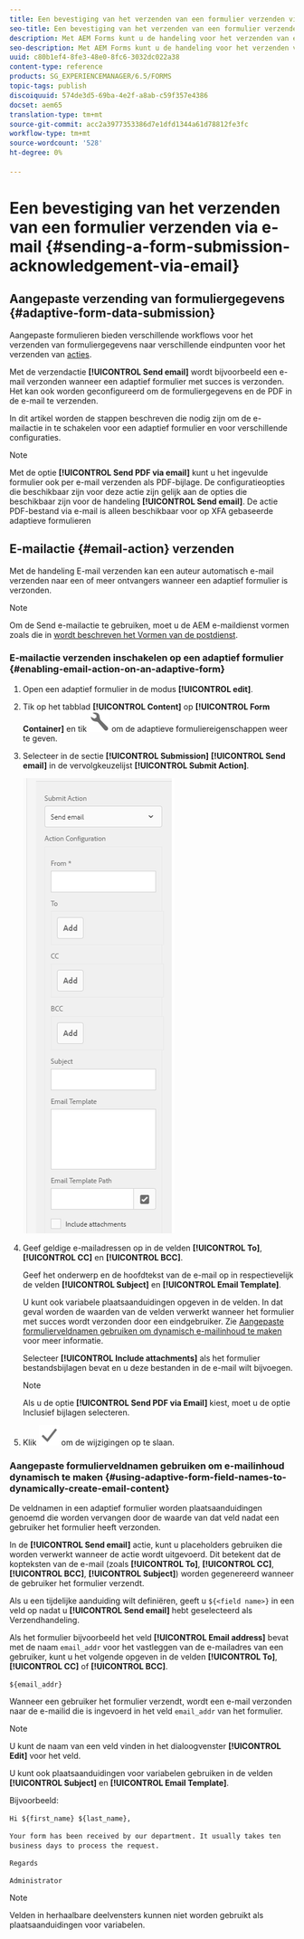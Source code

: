 ```yaml
---
title: Een bevestiging van het verzenden van een formulier verzenden via e-mail
seo-title: Een bevestiging van het verzenden van een formulier verzenden via e-mail
description: Met AEM Forms kunt u de handeling voor het verzenden van e-mail configureren. Hiermee wordt een bevestiging verzonden naar een gebruiker bij het verzenden van het formulier.
seo-description: Met AEM Forms kunt u de handeling voor het verzenden van e-mail configureren. Hiermee wordt een bevestiging verzonden naar een gebruiker bij het verzenden van het formulier.
uuid: c80b1ef4-8fe3-48e0-8fc6-3032dc022a38
content-type: reference
products: SG_EXPERIENCEMANAGER/6.5/FORMS
topic-tags: publish
discoiquuid: 574de3d5-69ba-4e2f-a8ab-c59f357e4386
docset: aem65
translation-type: tm+mt
source-git-commit: acc2a3977353386d7e1dfd1344a61d78812fe3fc
workflow-type: tm+mt
source-wordcount: '528'
ht-degree: 0%

---
```



# Een bevestiging van het verzenden van een formulier verzenden via e-mail {#sending-a-form-submission-acknowledgement-via-email}

## Aangepaste verzending van formuliergegevens {#adaptive-form-data-submission}

Aangepaste formulieren bieden verschillende workflows voor het verzenden van formuliergegevens naar verschillende eindpunten voor het verzenden van [acties](../../forms/using/configuring-submit-actions.md).

Met de verzendactie **[!UICONTROL Send email]** wordt bijvoorbeeld een e-mail verzonden wanneer een adaptief formulier met succes is verzonden. Het kan ook worden geconfigureerd om de formuliergegevens en de PDF in de e-mail te verzenden.

In dit artikel worden de stappen beschreven die nodig zijn om de e-mailactie in te schakelen voor een adaptief formulier en voor verschillende configuraties.

>[!NOTE]
>
>Met de optie **[!UICONTROL Send PDF via email]** kunt u het ingevulde formulier ook per e-mail verzenden als PDF-bijlage. De configuratieopties die beschikbaar zijn voor deze actie zijn gelijk aan de opties die beschikbaar zijn voor de handeling **[!UICONTROL Send email]**. De actie PDF-bestand via e-mail is alleen beschikbaar voor op XFA gebaseerde adaptieve formulieren

## E-mailactie {#email-action} verzenden

Met de handeling E-mail verzenden kan een auteur automatisch e-mail verzenden naar een of meer ontvangers wanneer een adaptief formulier is verzonden.

>[!NOTE]
>
>Om de Send e-mailactie te gebruiken, moet u de AEM e-maildienst vormen zoals die in [wordt beschreven het Vormen van de postdienst](/help/sites-administering/notification.md#configuring-the-mail-service).

### E-mailactie verzenden inschakelen op een adaptief formulier {#enabling-email-action-on-an-adaptive-form}

1. Open een adaptief formulier in de modus **[!UICONTROL edit]**.

1. Tik op het tabblad **[!UICONTROL Content]** op **[!UICONTROL Form Container]** en tik ![configure](assets/configure-icon.svg) om de adaptieve formuliereigenschappen weer te geven.

1. Selecteer in de sectie **[!UICONTROL Submission]** **[!UICONTROL Send email]** in de vervolgkeuzelijst **[!UICONTROL Submit Action]**.

   ![Handelingen verzenden](assets/submission-actions.png)

1. Geef geldige e-mailadressen op in de velden **[!UICONTROL To]**, **[!UICONTROL CC]** en **[!UICONTROL BCC]**.

   Geef het onderwerp en de hoofdtekst van de e-mail op in respectievelijk de velden **[!UICONTROL Subject]** en **[!UICONTROL Email Template]**.

   U kunt ook variabele plaatsaanduidingen opgeven in de velden. In dat geval worden de waarden van de velden verwerkt wanneer het formulier met succes wordt verzonden door een eindgebruiker. Zie [Aangepaste formulierveldnamen gebruiken om dynamisch e-mailinhoud te maken](../../forms/using/form-submission-receipt-via-email.md#p-using-adaptive-form-field-names-to-dynamically-create-email-content-p) voor meer informatie.

   Selecteer **[!UICONTROL Include attachments]** als het formulier bestandsbijlagen bevat en u deze bestanden in de e-mail wilt bijvoegen.

   >[!NOTE]
   >
   >Als u de optie **[!UICONTROL Send PDF via Email]** kiest, moet u de optie Inclusief bijlagen selecteren.

1. Klik ![save](assets/save_icon.svg) om de wijzigingen op te slaan.

### Aangepaste formulierveldnamen gebruiken om e-mailinhoud dynamisch te maken {#using-adaptive-form-field-names-to-dynamically-create-email-content}

De veldnamen in een adaptief formulier worden plaatsaanduidingen genoemd die worden vervangen door de waarde van dat veld nadat een gebruiker het formulier heeft verzonden.

In de **[!UICONTROL Send email]** actie, kunt u placeholders gebruiken die worden verwerkt wanneer de actie wordt uitgevoerd. Dit betekent dat de kopteksten van de e-mail (zoals **[!UICONTROL To]**, **[!UICONTROL CC]**, **[!UICONTROL BCC]**, **[!UICONTROL Subject]**) worden gegenereerd wanneer de gebruiker het formulier verzendt.

Als u een tijdelijke aanduiding wilt definiëren, geeft u `${<field name>}` in een veld op nadat u **[!UICONTROL Send email]** hebt geselecteerd als Verzendhandeling.

Als het formulier bijvoorbeeld het veld **[!UICONTROL Email address]** bevat met de naam `email_addr` voor het vastleggen van de e-mailadres van een gebruiker, kunt u het volgende opgeven in de velden **[!UICONTROL To]**, **[!UICONTROL CC]** of **[!UICONTROL BCC]**.

`${email_addr}`

Wanneer een gebruiker het formulier verzendt, wordt een e-mail verzonden naar de e-mailid die is ingevoerd in het veld `email_addr` van het formulier.

>[!NOTE]
>
>U kunt de naam van een veld vinden in het dialoogvenster **[!UICONTROL Edit]** voor het veld.

U kunt ook plaatsaanduidingen voor variabelen gebruiken in de velden **[!UICONTROL Subject]** en **[!UICONTROL Email Template]**.

Bijvoorbeeld:

`Hi ${first_name} ${last_name},`

`Your form has been received by our department. It usually takes ten business days to process the request.`

`Regards`

`Administrator`

>[!NOTE]
>
>Velden in herhaalbare deelvensters kunnen niet worden gebruikt als plaatsaanduidingen voor variabelen.

